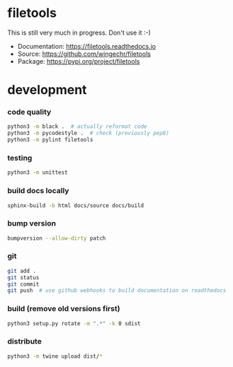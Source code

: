 # filetools

This is still very much in progress. Don't use it :-)

* Documentation: https://filetools.readthedocs.io
* Source: https://github.com/wingechr/filetools
* Package: https://pypi.org/project/filetools

# development

### code quality
```bash
python3 -m black .  # actually reformat code
python3 -m pycodestyle .  # check (previously pep8)
python3 -m pylint filetools
```

### testing
```bash
python3 -m unittest
```

### build docs locally
```bash
sphinx-build -b html docs/source docs/build
```

### bump version
```bash
bumpversion --allow-dirty patch
```

### git
```bash
git add .
git status
git commit
git push  # use github webhooks to build documentation on readthedocs
```

### build (remove old versions first)
```bash
python3 setup.py rotate -m ".*" -k 0 sdist
```

### distribute
```bash
python3 -m twine upload dist/*
```
